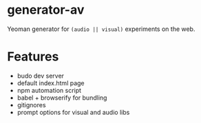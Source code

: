 generator-av
========
Yeoman generator for `(audio || visual)` experiments on the web.

# Features
- budo dev server
- default index.html page
- npm automation script
- babel + browserify for bundling
- gitignores
- prompt options for visual and audio libs
